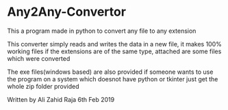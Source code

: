 # Any2Any-Convertor
This a program made in python to convert any file to any extension

This converter simply reads and writes the data in a new file, it makes 100% working files if the extensions are of the
same type, attached are some files which were converted

The exe files(windows based) are also provided if someone wants to use the program on a system which doesnot have python or tkinter
just get the whole zip folder provided




Written by Ali Zahid Raja
6th Feb 2019

